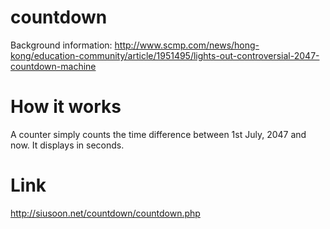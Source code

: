 # countdown
Background information: http://www.scmp.com/news/hong-kong/education-community/article/1951495/lights-out-controversial-2047-countdown-machine
# How it works
A counter simply counts the time difference between 1st July, 2047 and now. It displays in seconds. 
# Link
http://siusoon.net/countdown/countdown.php
